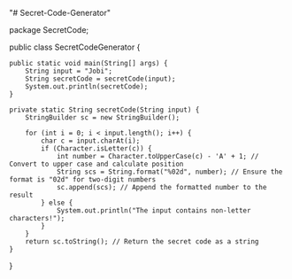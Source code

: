 "# Secret-Code-Generator" 

package SecretCode;

public class SecretCodeGenerator {

    public static void main(String[] args) {
        String input = "Jobi";
        String secretCode = secretCode(input);
        System.out.println(secretCode);
    }

    private static String secretCode(String input) {
        StringBuilder sc = new StringBuilder();

        for (int i = 0; i < input.length(); i++) {
            char c = input.charAt(i);
            if (Character.isLetter(c)) {
                int number = Character.toUpperCase(c) - 'A' + 1; // Convert to upper case and calculate position
                String scs = String.format("%02d", number); // Ensure the format is "02d" for two-digit numbers
                sc.append(scs); // Append the formatted number to the result
            } else {
                System.out.println("The input contains non-letter characters!");
            }
        }
        return sc.toString(); // Return the secret code as a string
    }
}
